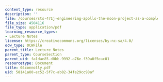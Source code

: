 ```yaml
---
content_type: resource
description: ''
file: /courses/sts-471j-engineering-apollo-the-moon-project-as-a-complex-system-spring-2007/58141a80ec525f7cab8234fe29cc98af_04connolly.pdf
file_size: 4504116
file_type: application/pdf
learning_resource_types:
- Lecture Notes
license: https://creativecommons.org/licenses/by-nc-sa/4.0/
ocw_type: OCWFile
parent_title: Lecture Notes
parent_type: CourseSection
parent_uid: fa1dae85-d0bb-9992-a76e-f39a0f5eac01
resourcetype: Document
title: 04connolly.pdf
uid: 58141a80-ec52-5f7c-ab82-34fe29cc98af
---
```

